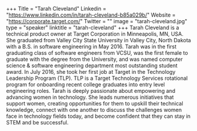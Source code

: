 +++
Title = "Tarah Cleveland"
Linkedin = "https://www.linkedin.com/in/tarah-cleveland-b85a029b/"
Website = "https://corporate.target.com/"
Twitter = ""
image = "tarah-cleveland.jpg"
type = "speaker"
linktitle = "tarah-cleveland"
+++
Tarah Cleveland is a technical product owner at Target Corporation in Minneapolis, MN, USA. She graduated from Valley City State University in Valley City, North Dakota with a B.S. in software engineering in May 2016. Tarah was in the first graduating class of software engineers from VCSU, was the first female to graduate with the degree from the University, and was named computer science & software engineering department most outstanding student award. In July 2016, she took her first job at Target in the Technology Leadership Program (TLP). TLP is a Target Technology Services rotational program for onboarding recent college graduates into entry level engineering roles. Tarah is deeply passionate about empowering and advancing women in technology. She leads numerous initiatives that support women, creating opportunities for them to upskill their technical knowledge, connect with one another to discuss the challenges women face in technology fields today, and become confident that they can stay in STEM and be successful.
